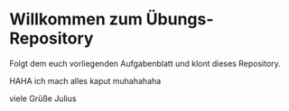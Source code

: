 # Willkommen zum Übungs-Repository

Folgt dem euch vorliegenden Aufgabenblatt und klont dieses Repository.

HAHA ich mach alles kaput muhahahaha 

viele Grüße Julius 